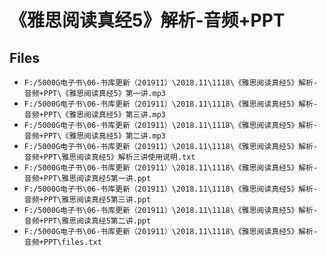 # 《雅思阅读真经5》解析-音频+PPT

## Files

- `F:/5000G电子书\06-书库更新（201911）\2018.11\1118\《雅思阅读真经5》解析-音频+PPT\《雅思阅读真经5》第一讲.mp3`
- `F:/5000G电子书\06-书库更新（201911）\2018.11\1118\《雅思阅读真经5》解析-音频+PPT\《雅思阅读真经5》第三讲.mp3`
- `F:/5000G电子书\06-书库更新（201911）\2018.11\1118\《雅思阅读真经5》解析-音频+PPT\《雅思阅读真经5》第二讲.mp3`
- `F:/5000G电子书\06-书库更新（201911）\2018.11\1118\《雅思阅读真经5》解析-音频+PPT\雅思阅读真经5》解析三讲使用说明.txt`
- `F:/5000G电子书\06-书库更新（201911）\2018.11\1118\《雅思阅读真经5》解析-音频+PPT\雅思阅读真经5第一讲.ppt`
- `F:/5000G电子书\06-书库更新（201911）\2018.11\1118\《雅思阅读真经5》解析-音频+PPT\雅思阅读真经5第三讲.ppt`
- `F:/5000G电子书\06-书库更新（201911）\2018.11\1118\《雅思阅读真经5》解析-音频+PPT\雅思阅读真经5第二讲.ppt`
- `F:/5000G电子书\06-书库更新（201911）\2018.11\1118\《雅思阅读真经5》解析-音频+PPT\files.txt`
